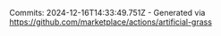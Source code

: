Commits: 2024-12-16T14:33:49.751Z - Generated via https://github.com/marketplace/actions/artificial-grass
<br>
